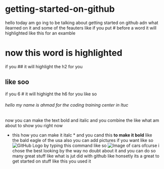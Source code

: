 # getting-started-on-github
hello today am go ing to be talking about getting started on github adn what ilearned on it and some of the feauters
like if you put # before a word it will highlighted like this for an examble 
# now this word is highlighted
if you ## it will highlight the h2 for you 
## like soo 
if you 6 # it will highight the h6 for you like so
###### hello my name is ahmad for the coding training center in ltuc 
now you can make the text bold and italic and you combine the like what am about to show you right now 
* this how you can make it italc *
and you cand this 
**to make it bold** like the bald eagle of the usa 
also you can add pictures if you want like so
![GitHub Logo](/images/logo.png) by typing this command like so
![Image of cars](https://i.pinimg.com/originals/27/cb/cc/27cbcc5bd958998e0b37e00ad30a90d3.jpg)
ofcurse i chose the best looking by the way no doubt about it and you can do so many great stuff like what is jut did with github like honsetly its a great to get started on stuff like this you used it 

